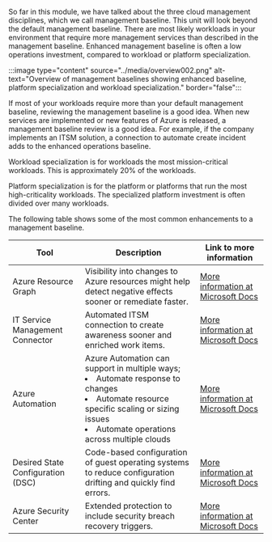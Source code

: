So far in this module, we have talked about the three cloud management disciplines, which we call management baseline. This unit will look beyond the default management baseline. There are most likely workloads in your environment that require more management services than described in the management baseline. Enhanced management baseline is often a low operations investment, compared to workload or platform specialization.

:::image type="content" source="../media/overview002.png" alt-text="Overview of management baselines showing enhanced baseline, platform specialization and workload specialization." border="false":::

If most of your workloads require more than your default management baseline, reviewing the management baseline is a good idea. When new services are implemented or new features of Azure is released, a management baseline review is a good idea. For example, if the company implements an ITSM solution, a connection to automate create incident adds to the enhanced operations baseline.

Workload specialization is for workloads the most mission-critical workloads. This is approximately 20% of the workloads.

Platform specialization is for the platform or platforms that run the most high-criticality workloads. The specialized platform investment is often divided over many workloads.

The following table shows some of the most common enhancements to a management baseline.

| Tool | Description | Link to more information |
| -----|-------------|--------------------------|
| Azure Resource Graph | Visibility into changes to Azure resources might help detect negative effects sooner or remediate faster. | [More information at Microsoft Docs](https://azure.microsoft.com/features/resource-graph/) |
| IT Service Management Connector | Automated ITSM connection to create awareness sooner and enriched work items. |  [More information at Microsoft Docs](https://docs.microsoft.com/azure/azure-monitor/platform/itsmc-overview) |
| Azure Automation | Azure Automation can support in multiple ways; <li> Automate response to changes</li><li>Automate resource specific scaling or sizing issues</li><li> Automate operations across multiple clouds</li> |  [More information at Microsoft Docs](https://azure.microsoft.com/services/automation/) |	
| Desired State Configuration (DSC)	| Code-based configuration of guest operating systems to reduce configuration drifting and quickly find errors. | [More information at Microsoft Docs](https://docs.microsoft.com/azure/automation/automation-dsc-overview) |
| Azure Security Center	| Extended protection to include security breach recovery triggers. | [More information at Microsoft Docs](https://azure.microsoft.com/services/security-center/) |

